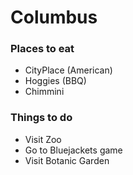 # Columbus

### Places to eat
- CityPlace (American)
- Hoggies (BBQ)
- Chimmini

### Things to do
- Visit Zoo
- Go to Bluejackets game
- Visit Botanic Garden
